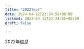 ```yaml
---
title: "2022Year"
date: 2024-04-12T23:34:55+08:00
lastmod: 2024-04-12T23:34:55+08:00
draft: false

---
```


2022年信息
